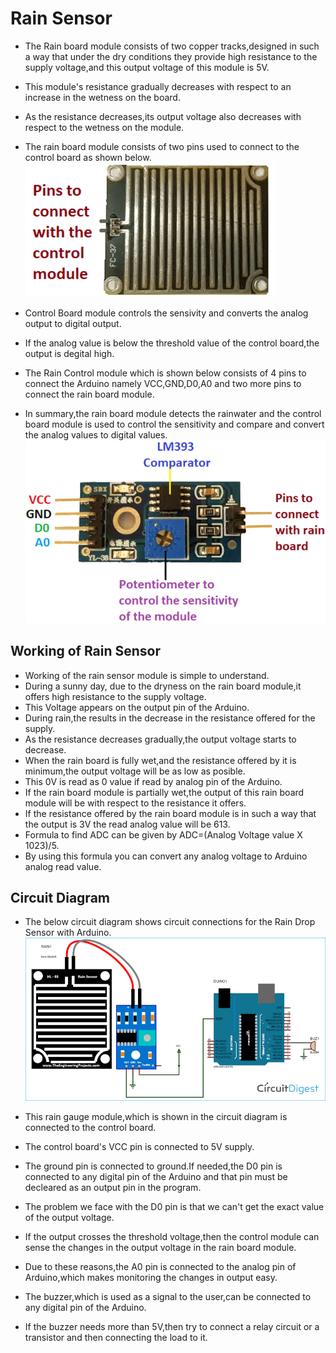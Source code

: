 # Rain Sensor

- The Rain board module consists of two copper tracks,designed in such a way that under the dry conditions they provide high resistance to the supply voltage,and this output voltage of this module is 5V.
- This module's resistance gradually decreases with respect to an increase in the wetness on the board.
- As the resistance decreases,its output voltage also decreases with respect to the wetness on the module.
- The rain board module consists of two pins used to connect to the control board as shown below.
![Module](IMG/Rain-Sensor.png)

- Control Board module controls the sensivity and converts the analog output to digital output.
- If the analog value is below the threshold value of the control board,the output is degital high.
- The Rain Control module which is shown below consists of 4 pins to connect the Arduino namely VCC,GND,D0,A0 and two more pins to connect the rain board module.
- In summary,the rain board module detects the rainwater and the control board module is used to control the sensitivity and compare and convert the analog values to digital values.
![Pinout](IMG/Rain-Control-Module.png)

## Working of Rain Sensor

- Working of the rain sensor module is simple to understand.
- During a sunny day, due to the dryness on the rain board module,it offers high resistance to the supply voltage.
- This Voltage appears on the output pin of the Arduino.
- During rain,the results in the decrease in the resistance offered for the supply.
- As the resistance decreases gradually,the output voltage starts to decrease.
- When the rain board is fully wet,and the resistance offered by it is minimum,the output voltage will be as low as posible.
- This 0V is read as 0 value if read by analog pin of the Arduino.
- If the rain board module is partially wet,the output of this rain board module will be with respect to the resistance it offers.
- If the resistance offered by the rain board module is in such a way that the output is 3V the read analog value will be 613.
- Formula to find ADC can be given by ADC=(Analog Voltage value X 1023)/5.
- By using this formula you can convert any analog voltage to Arduino analog read value.

## Circuit Diagram

- The below circuit diagram shows circuit connections for the Rain Drop Sensor with Arduino.
![Circuit Diagram](IMG/Interfacing-Rain-Sensor-with-Arduino-Circuit-Diagram.png)

- This rain gauge module,which is shown in the circuit diagram is connected to the control board.
- The control board's VCC pin is connected to 5V supply.
- The ground pin is connected to ground.If needed,the D0 pin is connected to any digital pin of the Arduino and that pin must be decleared as an output pin in the program.
- The problem we face with the D0 pin  is that we can't get the exact value of the output voltage.
- If the output crosses the threshold voltage,then the control module can sense the changes in the output voltage in the rain board module.
- Due to these reasons,the A0 pin is connected to the analog pin of Arduino,which makes monitoring the changes in output easy.
- The buzzer,which is used as a signal to the user,can be connected to any digital pin of the Arduino.
- If the buzzer needs more than 5V,then try to connect a relay circuit or a transistor and then connecting the load to it.